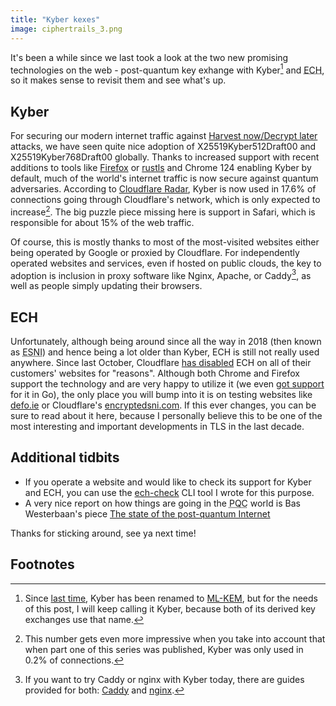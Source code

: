 ```yaml
---
title: "Kyber kexes"
image: ciphertrails_3.png
---
```


It's been a while since we last took a look at the two new promising technologies on the web - post-quantum key exhange with Kyber[^1] and <abbr title="Encrypted Client Hello">ECH</abbr>, so it makes sense to revisit them and see what's up.

## Kyber

For securing our modern internet traffic against [Harvest now/Decrypt later](https://en.wikipedia.org/wiki/Harvest_now,_decrypt_later) attacks, we have seen quite nice adoption of X25519Kyber512Draft00 and X25519Kyber768Draft00 globally. Thanks to increased support with recent additions to tools like [Firefox](https://x.com/bwesterb/status/1748017372764475519) or [rustls](https://docs.rs/rustls-post-quantum/latest/rustls_post_quantum/) and Chrome 124 enabling Kyber by default, much of the world's internet traffic is now secure against quantum adversaries. According to [Cloudflare Radar](https://radar.cloudflare.com/adoption-and-usage?dateRange=52w), Kyber is now used in 17.6% of connections going through Cloudflare's network, which is only expected to increase[^2]. The big puzzle piece missing here is support in Safari, which is responsible for about 15% of the web traffic.

Of course, this is mostly thanks to most of the most-visited websites either being operated by Google or proxied by Cloudflare. For independently operated websites and services, even if hosted on public clouds, the key to adoption is inclusion in proxy software like Nginx, Apache, or Caddy[^3], as well as people simply updating their browsers.

## ECH

Unfortunately, although being around since all the way in 2018 (then known as <abbr title="Encrypted server name indication">ESNI</abbr>) and hence being a lot older than Kyber, ECH is still not really used anywhere. Since last October, Cloudflare [has disabled](/cloudflare-disabled-ech/) ECH on all of their customers' websites for "reasons". Although both Chrome and Firefox support the technology and are very happy to utilize it (we even [got support](https://github.com/golang/go/issues/63369) for it in Go), the only place you will bump into it is on testing websites like [defo.ie](https://defo.ie/ech-check.php) or Cloudflare's [encryptedsni.com](https://encryptedsni.com). If this ever changes, you can be sure to read about it here, because I personally believe this to be one of the most interesting and important developments in TLS in the last decade.

## Additional tidbits

- If you operate a website and would like to check its support for Kyber and ECH, you can use the [ech-check](https://github.com/filiptronicek/ech-check) CLI tool I wrote for this purpose.
- A very nice report on how things are going in the <abbr title="Post-quantum cryptography">PQC</abbr> world is Bas Westerbaan's piece [The state of the post-quantum Internet](https://blog.cloudflare.com/pq-2024)

Thanks for sticking around, see ya next time!

## Footnotes

[^1]: Since [last time](/hello-internet), Kyber has been renamed to [ML-KEM](https://csrc.nist.gov/pubs/fips/203/ipd), but for the needs of this post, I will keep calling it Kyber, because both of its derived key exchanges use that name.
[^2]: This number gets even more impressive when you take into account that when part one of this series was published, Kyber was only used in 0.2% of connections.
[^3]: If you want to try Caddy or nginx with Kyber today, there are guides provided for both: [Caddy](https://gist.github.com/bwesterb/2f7bfa7ae689de0d242b56ea3ecac424) and [nginx](https://blog.centminmod.com/2023/10/03/2860/how-to-enable-cloudflare-post-quantum-x25519kyber768-key-exchange-support-in-centmin-mod-nginx/).
